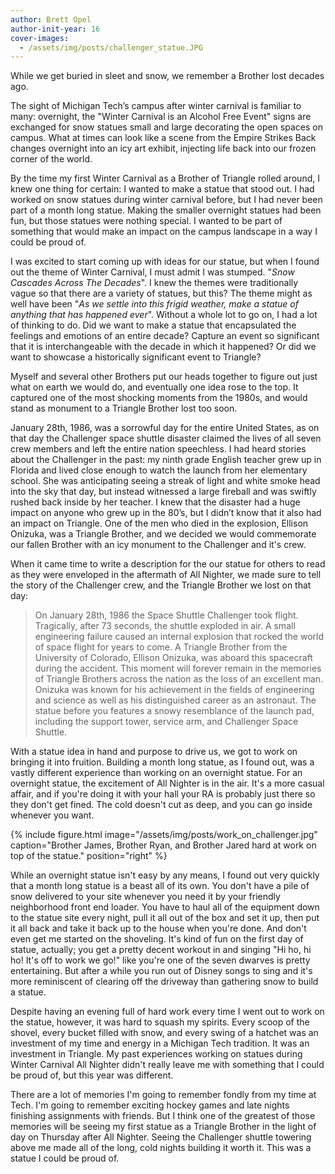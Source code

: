 ```yaml
---
author: Brett Opel
author-init-year: 16
cover-images:
  - /assets/img/posts/challenger_statue.JPG
---
```


While we get buried in sleet and snow, we remember a Brother lost decades ago.

<!-- excerpt -->

The sight of Michigan Tech’s campus after winter carnival is familiar to many: overnight, the "Winter Carnival
is an Alcohol Free Event" signs are exchanged for snow statues small and large decorating the open spaces on campus.
What at times can look like a scene from the Empire Strikes Back changes overnight into an icy art exhibit, injecting
life back into our frozen corner of the world.

By the time my first Winter Carnival as a Brother of Triangle rolled around, I knew one thing for certain: I wanted
to make a statue that stood out. I had worked on snow statues during winter carnival before, but I had never been
part of a month long statue. Making the smaller overnight statues had been fun, but those statues were nothing special.
I wanted to be part of something that would make an impact on the campus landscape in a way I could be proud of.

I was excited to start coming up with ideas for our statue, but when I found out the theme of Winter Carnival, I must
admit I was stumped. "*Snow Cascades Across The Decades*". I knew the themes were traditionally vague so that there
are a variety of statues, but this? The theme might as well have been "*As we settle into this frigid weather, make a
statue of anything that has happened ever*". Without a whole lot to go on, I had a lot of thinking to do. Did we want
to make a statue that encapsulated the feelings and emotions of an entire decade? Capture an event so significant
that it is interchangeable with the decade in which it happened? Or did we want to showcase a historically significant
event to Triangle?

Myself and several other Brothers put our heads together to figure out just what on earth we would do, and eventually
one idea rose to the top. It captured one of the most shocking moments from the 1980s, and would stand as monument to
a Triangle Brother lost too soon.

January 28th, 1986, was a sorrowful day for the entire United States, as on that day the Challenger space shuttle disaster
claimed the lives of all seven crew members and left the entire nation speechless. I had heard stories about the Challenger
in the past: my ninth grade English teacher grew up in Florida and lived close enough to watch the launch from her
elementary school. She was anticipating seeing a streak of light and white smoke head into the sky that day, but instead
witnessed a large fireball and was swiftly rushed back inside by her teacher. I knew that the disaster had a huge impact
on anyone who grew up in the 80’s, but I didn’t know that it also had an impact on Triangle. One of the men who died in
the explosion, Ellison Onizuka, was a Triangle Brother, and we decided we would commemorate our fallen Brother with an
icy monument to the Challenger and it's crew.

When it came time to write a description for the our statue for others to read as they were enveloped in the aftermath
of All Nighter, we made sure to tell the story of the Challenger crew, and the Triangle Brother we lost on that day:
> On January 28th, 1986 the Space Shuttle Challenger took flight. Tragically, after 73 seconds, the shuttle exploded in
air. A small engineering failure caused an internal explosion that rocked the world of space flight for years to come.
A Triangle Brother from the University of Colorado, Ellison Onizuka, was aboard this spacecraft during the accident.
This moment will forever remain in the memories of Triangle Brothers across the nation as the loss of an excellent man.
Onizuka was known for his achievement in the fields of engineering and science as well as his distinguished career as
an astronaut. The statue before you features a snowy resemblance of the launch pad, including the support tower, service
arm, and Challenger Space Shuttle.

With a statue idea in hand and purpose to drive us, we got to work on bringing it into fruition. Building a month long
statue, as I found out, was a vastly different experience than working on an overnight statue. For an overnight statue,
the excitement of All Nighter is in the air. It's a more casual affair, and if you're doing it with your hall your RA
is probably just there so they don't get fined. The cold doesn't cut as deep, and you can go inside whenever you want.

{% include figure.html image="/assets/img/posts/work_on_challenger.jpg" caption="Brother James, Brother Ryan, and Brother
Jared hard at work on top of the statue." position="right" %}

While an overnight statue isn't easy by any means, I found out very quickly that a month long statue is a beast all
of its own. You don't have a pile of snow delivered to your site whenever you need it by your friendly neighborhood
front end loader. You have to haul all of the equipment down to the statue site every night, pull it all out of the
box and set it up, then put it all back and take it back up to the house when you're done. And don't even get me
started on the shoveling. It's kind of fun on the first day of statue, actually; you get a pretty decent workout
in and singing "Hi ho, hi ho! It's off to work we go!" like you're one of the seven dwarves is pretty entertaining.
But after a while you run out of Disney songs to sing and it's more reminiscent of clearing off the driveway than
gathering snow to build a statue.

Despite having an evening full of hard work every time I went out to work on the statue, however, it was hard to
squash my spirits. Every scoop of the shovel, every bucket filled with snow, and every swing of a hatchet was an
investment of my time and energy in a Michigan Tech tradition. It was an investment in Triangle. My past experiences
working on statues during Winter Carnival All Nighter didn't really leave me with something that I could be proud of,
but this year was different.

There are a lot of memories I'm going to remember fondly from my time at Tech. I'm going to remember exciting hockey
games and late nights finishing assignments with friends. But I think one of the greatest of those memories will be
seeing my first statue as a Triangle Brother in the light of day on Thursday after All Nighter. Seeing the Challenger
shuttle towering above me made all of the long, cold nights building it worth it. This was a statue I could be proud of.
